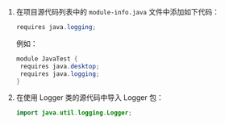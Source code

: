 1. 在项目源代码列表中的 `module-info.java` 文件中添加如下代码：

   ```java
   requires java.logging;
   ```

   例如：

   ```java
   module JavaTest {
   	requires java.desktop;
   	requires java.logging;
   }
   ```

2. 在使用 Logger  类的源代码中导入 Logger 包：

   ```java
   import java.util.logging.Logger;
   ```

   